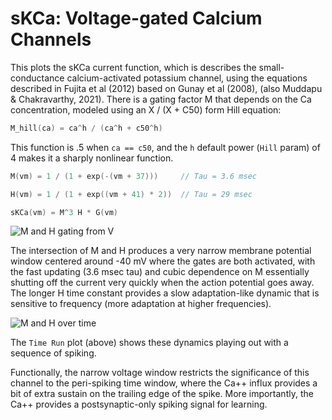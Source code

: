 # sKCa: Voltage-gated Calcium Channels

This plots the sKCa current function, which is describes the small-conductance calcium-activated potassium channel, using the equations described in Fujita et al (2012) based on Gunay et al (2008), (also Muddapu & Chakravarthy, 2021).  There is a gating factor M that depends on the Ca concentration, modeled using an X / (X + C50) form Hill equation:

```Go
M_hill(ca) = ca^h / (ca^h + c50^h)
```

This function is .5 when `ca == c50`, and the `h` default power (`Hill` param) of 4 makes it a sharply nonlinear function.

```Go
M(vm) = 1 / (1 + exp(-(vm + 37)))     // Tau = 3.6 msec
```

```Go
H(vm) = 1 / (1 + exp((vm + 41) * 2))  // Tau = 29 msec
```

```Go
sKCa(vm) = M^3 H * G(vm)
```

![M and H gating from V](fig_sKCa_m_h_from_v.png?raw=true "M and H gating factors as a function of V (biological units)")

The intersection of M and H produces a very narrow membrane potential window centered around -40 mV where the gates are both activated, with the fast updating (3.6 msec tau) and cubic dependence on M essentially shutting off the current very quickly when the action potential goes away.  The longer H time constant provides a slow adaptation-like dynamic that is sensitive to frequency (more adaptation at higher frequencies).

![M and H over time](fig_sKCa_time_plot.png?raw=true "M and H gating factors developing over time in response to simulated spiking potentials")

The `Time Run` plot (above) shows these dynamics playing out with a sequence of spiking.

Functionally, the narrow voltage window restricts the significance of this channel to the peri-spiking time window, where the Ca++ influx provides a bit of extra sustain on the trailing edge of the spike.  More importantly, the Ca++ provides a postsynaptic-only spiking signal for learning.

